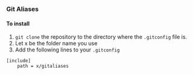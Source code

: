 ### Git Aliases

#### To install

1. `git clone` the repository to the directory where the `.gitconfig` file is.
2. Let x be the folder name you use
3. Add the following lines to your `.gitconfig`
```
[include]
	path = x/gitaliases
```